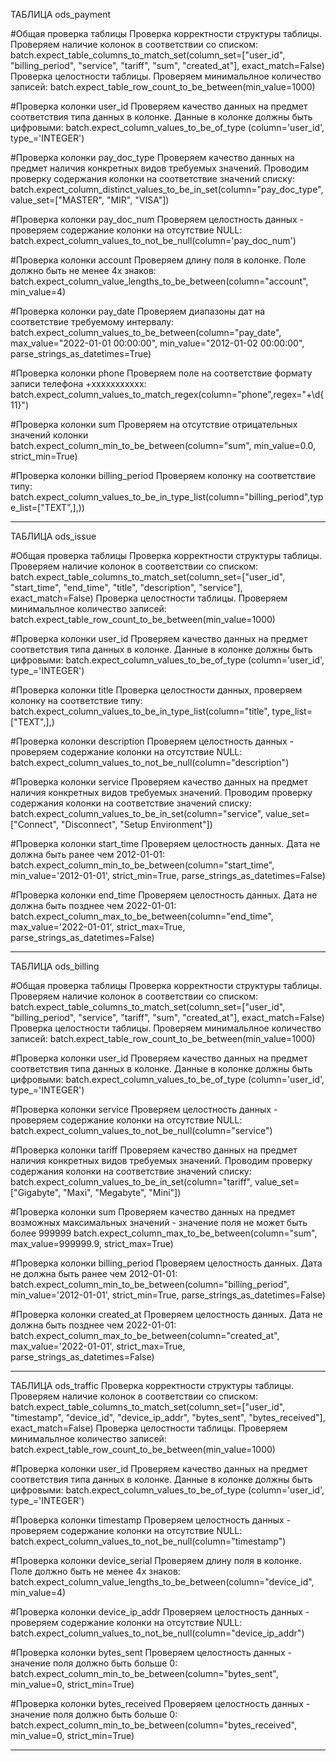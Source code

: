 ТАБЛИЦА ods_payment

#Общая проверка таблицы
Проверка корректности структуры таблицы. Проверяем наличие колонок в соответствии со списком:
batch.expect_table_columns_to_match_set(column_set=["user_id", "billing_period", "service", "tariff", "sum", "created_at"], exact_match=False)
Проверка целостности таблицы. Проверяем минимальлное количество записей:
batch.expect_table_row_count_to_be_between(min_value=1000)

#Проверка колонки user_id
Проверяем качество данных на предмет соответствия типа данных в колонке. Данные в колонке должны быть цифровыми:
batch.expect_column_values_to_be_of_type (column='user_id', type_='INTEGER')

#Проверка колонки pay_doc_type
Проверяем качество данных на предмет наличия конкретных видов требуемых значений. Проводим проверку содержания колонки на соответствие значений списку:
batch.expect_column_distinct_values_to_be_in_set(column="pay_doc_type", value_set=["MASTER", "MIR", "VISA"])

#Проверка колонки pay_doc_num
Проверяем целостность данных - проверяем содержание колонки на отсутствие NULL:
batch.expect_column_values_to_not_be_null(column='pay_doc_num')

#Проверка колонки account
Проверяем длину поля в колонке. Поле должно быть не менее 4х знаков:
batch.expect_column_value_lengths_to_be_between(column="account", min_value=4)

#Проверка колонки pay_date
Проверяем диапазоны дат на соответствие требуемому интервалу:
batch.expect_column_values_to_be_between(column="pay_date", max_value="2022-01-01 00:00:00", min_value="2012-01-02 00:00:00", parse_strings_as_datetimes=True)

#Проверка колонки phone
Проверяем поле на соответствие формату записи телефона +xxxxxxxxxxx:
batch.expect_column_values_to_match_regex(column="phone",regex="\+\d{11}")

#Проверка колонки sum
Проверяем на отсутствие отрицательных значений колонки
batch.expect_column_min_to_be_between(column="sum", min_value=0.0, strict_min=True)

#Проверка колонки billing_period
Проверяем колонку на соответствие типу:
batch.expect_column_values_to_be_in_type_list(column="billing_period",type_list=["TEXT",],))

------------------------------------------------------------------------------------------------

ТАБЛИЦА ods_issue

#Общая проверка таблицы
Проверка корректности структуры таблицы. Проверяем наличие колонок в соответствии со списком:
batch.expect_table_columns_to_match_set(column_set=["user_id", "start_time", "end_time", "title", "description", "service"], exact_match=False)
Проверка целостности таблицы. Проверяем минимальлное количество записей:
batch.expect_table_row_count_to_be_between(min_value=1000)

#Проверка колонки user_id
Проверяем качество данных на предмет соответствия типа данных в колонке. Данные в колонке должны быть цифровыми:
batch.expect_column_values_to_be_of_type (column='user_id', type_='INTEGER')

#Проверка колонки title
Проверка целостности данных, проверяем колонку на соответствие типу:
batch.expect_column_values_to_be_in_type_list(column="title", type_list=["TEXT",],)

#Проверка колонки description
Проверяем целостность данных - проверяем содержание колонки на отсутствие NULL:
batch.expect_column_values_to_not_be_null(column="description")

#Проверка колонки service
Проверяем качество данных на предмет наличия конкретных видов требуемых значений. Проводим проверку содержания колонки на соответствие значений списку:
batch.expect_column_values_to_be_in_set(column="service", value_set=["Connect", "Disconnect", "Setup Environment"])

#Проверка колонки start_time
Проверяем целостность данных. Дата не должна быть ранее чем 2012-01-01:
batch.expect_column_min_to_be_between(column="start_time", min_value='2012-01-01', strict_min=True, parse_strings_as_datetimes=False)

#Проверка колонки end_time
Проверяем целостность данных. Дата не должна быть позднее чем 2022-01-01:
batch.expect_column_max_to_be_between(column="end_time", max_value='2022-01-01', strict_max=True, parse_strings_as_datetimes=False)

-------------------------------------------------------------------------------------------------------

ТАБЛИЦА ods_billing

#Общая проверка таблицы
Проверка корректности структуры таблицы. Проверяем наличие колонок в соответствии со списком:
batch.expect_table_columns_to_match_set(column_set=["user_id", "billing_period", "service", "tariff", "sum", "created_at"], exact_match=False)
Проверка целостности таблицы. Проверяем минимальлное количество записей:
batch.expect_table_row_count_to_be_between(min_value=1000)

#Проверка колонки user_id
Проверяем качество данных на предмет соответствия типа данных в колонке. Данные в колонке должны быть цифровыми:
batch.expect_column_values_to_be_of_type (column='user_id', type_='INTEGER')

#Проверка колонки service
Проверяем целостность данных - проверяем содержание колонки на отсутствие NULL:
batch.expect_column_values_to_not_be_null(column="service")

#Проверка колонки tariff
Проверяем качество данных на предмет наличия конкретных видов требуемых значений. Проводим проверку содержания колонки на соответствие значений списку:
batch.expect_column_values_to_be_in_set(column="tariff", value_set=["Gigabyte", "Maxi", "Megabyte", "Mini"])

#Проверка колонки sum
Проверяем качество данных на предмет возможных максимальных значений - значение поля не может быть более 999999
batch.expect_column_max_to_be_between(column="sum", max_value=999999.9, strict_max=True)

#Проверка колонки billing_period
Проверяем целостность данных. Дата не должна быть ранее чем 2012-01-01:
batch.expect_column_min_to_be_between(column="billing_period", min_value='2012-01-01', strict_min=True, parse_strings_as_datetimes=False)

#Проверка колонки created_at
Проверяем целостность данных. Дата не должна быть позднее чем 2022-01-01:
batch.expect_column_max_to_be_between(column="created_at", max_value='2022-01-01', strict_max=True, parse_strings_as_datetimes=False)

-----------------------------------------------------------------------------------------------------------

ТАБЛИЦА ods_traffic
Проверка корректности структуры таблицы. Проверяем наличие колонок в соответствии со списком:
batch.expect_table_columns_to_match_set(column_set=["user_id", "timestamp", "device_id", "device_ip_addr", "bytes_sent", "bytes_received"], exact_match=False)
Проверка целостности таблицы. Проверяем минимальлное количество записей:
batch.expect_table_row_count_to_be_between(min_value=1000)

#Проверка колонки user_id
Проверяем качество данных на предмет соответствия типа данных в колонке. Данные в колонке должны быть цифровыми:
batch.expect_column_values_to_be_of_type (column='user_id', type_='INTEGER')

#Проверка колонки timestamp
Проверяем целостность данных - проверяем содержание колонки на отсутствие NULL:
batch.expect_column_values_to_not_be_null(column="timestamp")

#Проверка колонки device_serial
Проверяем длину поля в колонке. Поле должно быть не менее 4х знаков:
batch.expect_column_value_lengths_to_be_between(column="device_id", min_value=4)

#Проверка колонки device_ip_addr
Проверяем целостность данных - проверяем содержание колонки на отсутствие NULL:
batch.expect_column_values_to_not_be_null(column="device_ip_addr")

#Проверка колонки bytes_sent
Проверяем целостность данных - значение поля должно быть больше 0:
batch.expect_column_min_to_be_between(column="bytes_sent", min_value=0, strict_min=True)

#Проверка колонки bytes_received
Проверяем целостность данных - значение поля должно быть больше 0:
batch.expect_column_min_to_be_between(column="bytes_received", min_value=0, strict_min=True)

-----------------------------------------------------------------------------------------------------------------
